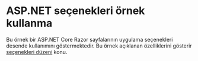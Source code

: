# <a name="aspnet-using-options-sample"></a>ASP.NET seçenekleri örnek kullanma

Bu örnek bir ASP.NET Core Razor sayfalarının uygulama seçenekleri desende kullanımını göstermektedir. Bu örnek açıklanan özelliklerini gösterir [seçenekleri düzeni](https://docs.microsoft.com/aspnet/core/fundamentals/configuration/options) konu.
